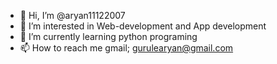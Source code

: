- 👋 Hi, I’m @aryan11122007
- 👀 I’m interested in Web-development and App development
- 🌱 I’m currently learning python programing 
- 📫 How to reach me gmail; gurulearyan@gmail.com 

<!---
aryan11122007/aryan11122007 is a ✨ special ✨ repository because its `README.md` (this file) appears on your GitHub profile.
You can click the Preview link to take a look at your changes.
--->
